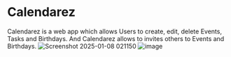 # Calendarez
Calendarez is a web app which allows Users to create, edit, delete Events, Tasks and Birthdays. And Calendarez allows to invites others to Events and Birthdays.
![Screenshot 2025-01-08 021150](https://github.com/user-attachments/assets/593971ef-f70f-42dc-b5e3-5ed212ac68e7)
![image](https://github.com/user-attachments/assets/c71f1dee-ff9d-454f-8b00-781d6c4ed7a5)
